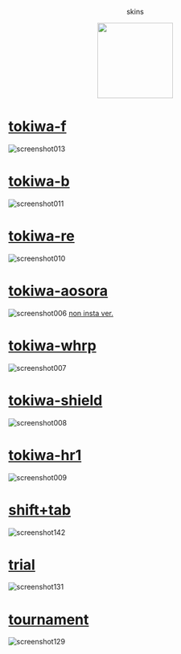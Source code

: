 <p align="center"> skins
<p align="center">
<a href="https://osu.ppy.sh/users/21821366">
  <img src="https://a.ppy.sh/21821366?1669712909.jpeg"  
       width="150"
       height="150"></a>
<p align="center"> 

# [tokiwa-f](https://ego115.s-ul.eu/rRSMJ2zH)
![screenshot013](https://github.com/ego115/s/assets/169810219/0b43fab3-ed2a-48ff-acfe-34b2bbba6b29)

# [tokiwa-b](https://ego115.s-ul.eu/ZTILnU1l)
![screenshot011](https://github.com/ego115/s/assets/169810219/88bfe001-2da6-4cdc-962d-a6eaf32210e6)

# [tokiwa-re](https://ego115.s-ul.eu/1ACh0E2y)
![screenshot010](https://github.com/ego115/s/assets/169810219/1d5bc244-ba16-46b1-a91c-5e765824858e)

# [tokiwa-aosora](https://ego115.s-ul.eu/D20eoV6a)
![screenshot006](https://github.com/ego115/s/assets/169810219/286b101e-edb8-4b16-b3e0-4b95144eaa95)
[non insta ver.](https://ego115.s-ul.eu/Eg15EKuH)

# [tokiwa-whrp](https://ego115.s-ul.eu/3ELN5wmM)
![screenshot007](https://github.com/ego115/s/assets/169810219/e1e4326d-4779-4381-8e63-1476dafcd44e)

# [tokiwa-shield](https://ego115.s-ul.eu/OsxJi1j5)
![screenshot008](https://github.com/ego115/s/assets/169810219/4c0a2a78-156a-4a70-a8d2-540a6fb1bbf1)

# [tokiwa-hr1](https://ego115.s-ul.eu/NmHIBB6J)
![screenshot009](https://github.com/ego115/s/assets/169810219/d2542a00-cfe0-40e7-ace9-5326efbea734)

# [shift+tab](https://tokiwa.s-ul.eu/71VtUfUo)
![screenshot142](https://github.com/1tokiwa/skins/assets/140139725/e43faa12-75d7-4a2f-bd1a-dccd77397ebd)

# [trial](https://tokiwa.s-ul.eu/FxRoUhh6)
![screenshot131](https://github.com/1tokiwa/skins/assets/140139725/ee61d369-4acf-46f1-b0e3-7192cce08c00)

# [tournament](https://tokiwa.s-ul.eu/1nLsGSss)
![screenshot129](https://github.com/1tokiwa/skins/assets/140139725/33fd4b6d-63cf-46a3-9d04-9e43c91c5692)
